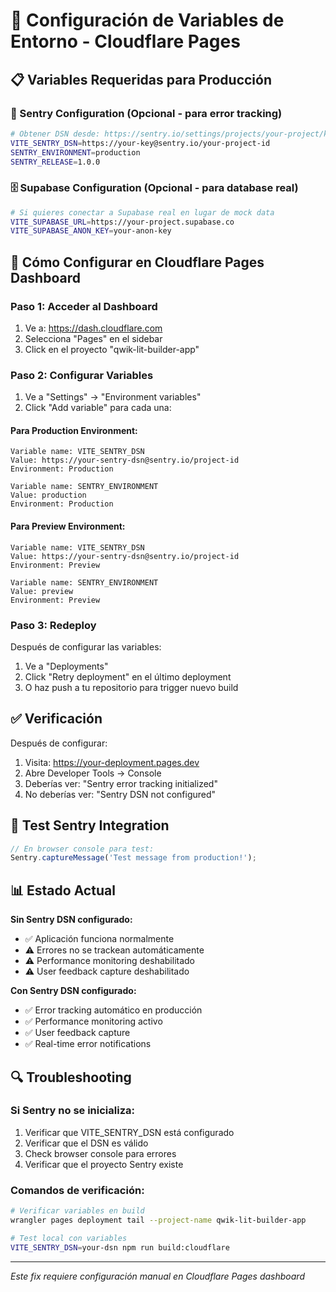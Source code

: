 # 🔧 Configuración de Variables de Entorno - Cloudflare Pages

## 📋 Variables Requeridas para Producción

### 🚨 Sentry Configuration (Opcional - para error tracking)
```bash
# Obtener DSN desde: https://sentry.io/settings/projects/your-project/keys/
VITE_SENTRY_DSN=https://your-key@sentry.io/your-project-id
SENTRY_ENVIRONMENT=production
SENTRY_RELEASE=1.0.0
```

### 🗄️ Supabase Configuration (Opcional - para database real)
```bash
# Si quieres conectar a Supabase real en lugar de mock data
VITE_SUPABASE_URL=https://your-project.supabase.co
VITE_SUPABASE_ANON_KEY=your-anon-key
```

## 🔗 Cómo Configurar en Cloudflare Pages Dashboard

### Paso 1: Acceder al Dashboard
1. Ve a: https://dash.cloudflare.com
2. Selecciona "Pages" en el sidebar
3. Click en el proyecto "qwik-lit-builder-app"

### Paso 2: Configurar Variables
1. Ve a "Settings" → "Environment variables"
2. Click "Add variable" para cada una:

#### Para Production Environment:
```
Variable name: VITE_SENTRY_DSN
Value: https://your-sentry-dsn@sentry.io/project-id
Environment: Production
```

```
Variable name: SENTRY_ENVIRONMENT  
Value: production
Environment: Production
```

#### Para Preview Environment:
```
Variable name: VITE_SENTRY_DSN
Value: https://your-sentry-dsn@sentry.io/project-id
Environment: Preview
```

```
Variable name: SENTRY_ENVIRONMENT
Value: preview  
Environment: Preview
```

### Paso 3: Redeploy
Después de configurar las variables:
1. Ve a "Deployments"
2. Click "Retry deployment" en el último deployment
3. O haz push a tu repositorio para trigger nuevo build

## ✅ Verificación

Después de configurar:
1. Visita: https://your-deployment.pages.dev
2. Abre Developer Tools → Console  
3. Deberías ver: "Sentry error tracking initialized"
4. No deberías ver: "Sentry DSN not configured"

## 🧪 Test Sentry Integration

```javascript
// En browser console para test:
Sentry.captureMessage('Test message from production!');
```

## 📊 Estado Actual

**Sin Sentry DSN configurado:**
- ✅ Aplicación funciona normalmente
- ⚠️ Errores no se trackean automáticamente
- ⚠️ Performance monitoring deshabilitado
- ⚠️ User feedback capture deshabilitado

**Con Sentry DSN configurado:**
- ✅ Error tracking automático en producción
- ✅ Performance monitoring activo
- ✅ User feedback capture
- ✅ Real-time error notifications

## 🔍 Troubleshooting

### Si Sentry no se inicializa:
1. Verificar que VITE_SENTRY_DSN está configurado
2. Verificar que el DSN es válido
3. Check browser console para errores
4. Verificar que el proyecto Sentry existe

### Comandos de verificación:
```bash
# Verificar variables en build
wrangler pages deployment tail --project-name qwik-lit-builder-app

# Test local con variables
VITE_SENTRY_DSN=your-dsn npm run build:cloudflare
```

---
*Este fix requiere configuración manual en Cloudflare Pages dashboard*